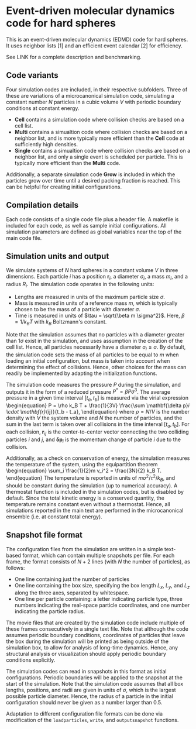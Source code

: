 # Event-driven molecular dynamics code for hard spheres


This is an event-driven molecular dynamics (EDMD) code for hard spheres. It uses neighbor lists [1] and an efficient event calendar [2] for efficiency.

See LINK for a complete description and benchmarking.


## Code variants

Four simulation codes are included, in their respective subfolders. Three of these are variations of a microcanonical simulation code, simulating a constant number $N$ particles in a cubic volume $V$ with periodic boundary conditions at constant energy. 
- **Cell** contains a simulation code where collision checks are based on a cell list.
- **Multi** contains a simualtion code where collision checks are based on a neighbor list, and is more typically more efficient than the **Cell** code at sufficiently high densities.
- **Single** contains a simualtion code where collision checks are based on a neighbor list, and only a single event is scheduled per particle. This is typically more efficient than the **Multi** code.

Additionally, a separate simulation code **Grow** is included in which the particles grow over time until a desired packing fraction is reached. This can be helpful for creating initial configurations.



## Compilation details

Each code consists of a single code file plus a header file. A makefile is included for each code, as well as sample initial configurations. All simulation parameters are defined as global variables near the top of the main code file.


## Simulation units and output

We simulate systems of $N$ hard spheres in a constant volume $V$ in three dimensions. Each particle $i$ has a position $\mathbf{r}_i$, a diameter $\sigma_i$, a mass $m_i$, and a radius $R_i$. 
The simulation code operates in the following units:
-  Lengths are measured in units of the maximum particle size $\sigma$.
-  Mass is measured in units of a reference mass $m$, which is typically chosen to be the mass of a particle with diameter $\sigma$.
-  Time is measured in units of $\tau = \sqrt{\beta m \sigma^2}$. Here, $\beta = 1/k_B T$ with $k_B$ Boltzmann's constant.

Note that the simulation assumes that no particles with a diameter greater than $1 \sigma$ exist in the simulation, and uses assumption in the creation of the cell list. Hence, all particles necessarily have a diameter $\sigma_i \leq \sigma$. By default, the simulation code sets the mass of all particles to be equal to $m$ when loading an initial configuration, but mass is taken into account when determining the effect of collisions. Hence, other choices for the mass can readily be implemented by adapting the initialization functions.

The simulation code measures the pressure $P$ during the simulation, and outputs it in the form of a reduced pressure $P^* = \beta P \sigma^3$. The average pressure in a given time interval $[t_a, t_b]$ is measured via the virial expression
\begin{equation}
P = \rho k_B T + \frac{1}{3V} \frac{\sum  \mathbf{\delta p}_i \cdot \mathbf{r}_{ij}}{t_b - t_a},
\end{equation}
where  $\rho = N/V$ is the number density with $V$ the system volume and $N$ the number of particles, and the sum in the last term is taken over all collisions in the time interval $[t_a, t_b]$. For each collision, $\mathbf{r}_{ij}$ is the center-to-center vector connecting the two colliding particles $i$ and $j$, and $\mathbf{\delta p}_i$ is the momentum change of particle $i$ due to the collision. 


Additionally, as a check on conservation of energy, the simulation measures the temperature of the system, using the equipartition theorem
\begin{equation}
    \sum_i \frac{1}{2}m v_i^2 = \frac{3N}{2} k_B T.
\end{equation}
The temperature is reported in units of $m \sigma^2 / \tau^2 / k_B$, and should be constant during the simulation (up to numerical accuracy). A thermostat function is included in the simulation codes, but is disabled by default. Since the total kinetic energy is a conserved quantity, the temperature remains constant even without a thermostat. Hence, all simulations reported in the main text are performed in the microcanonical ensemble (i.e. at constant total energy).



    
## Snapshot file format

The configuration files from the simulation are written in a simple text-based format, which can contain multiple snapshots per file. For each frame, the format consists of $N+2$ lines (with $N$ the number of particles), as follows:
- One line containing just the number of particles
- One line containing the box size, specifying the box length $L_x$, $L_y$, and $L_z$ along the three axes, separated by whitespace.
- One line per particle containing: a letter indicating particle type, three numbers indicating the real-space particle coordinates, and one number indicating the particle radius. 

The movie files that are created by the simulation code include multiple of these frames consecutively in a single text file. Note that although the code assumes periodic boundary conditions, coordinates of particles that leave the box during the simulation will be printed as being outside of the simulation box, to allow for analysis of long-time dynamics. Hence, any structural analysis or visualization should apply periodic boundary conditions explicitly. 

The simulation codes can read in snapshots in this format as initial configurations. Periodic boundaries will be applied to the snapshot at the start of the simulation.  Note that the simulation code assumes that all box lengths, positions, and radii are given in units of $\sigma$, which is the largest possible particle diameter. Hence, the radius of a particle in the initial configuration should never be given as a number larger than 0.5.

Adaptation to different configuration file formats can be done via modification of the ``loadparticles``, ``write``, and ``outputsnapshot`` functions.

